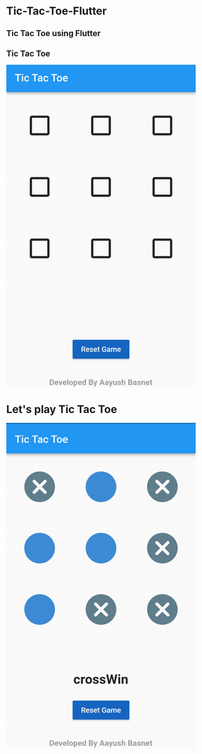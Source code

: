 # Tic-Tac-Toe-Flutter
## Tic Tac Toe using Flutter

## Tic Tac Toe
![alt text](https://github.com/Aayush-Basnet/Tic-Tac-Toe-Flutter/blob/e5f9eed2b438621acd8875c4e571b746bb866477/Tic%20Tac%20Toe%20before.png)

# Let's play Tic Tac Toe
![alt text](https://github.com/Aayush-Basnet/Tic-Tac-Toe-Flutter/blob/25777472faffaae3a28837791a49ca64093ff8a3/Tic%20Tac%20Toe%20.png)
